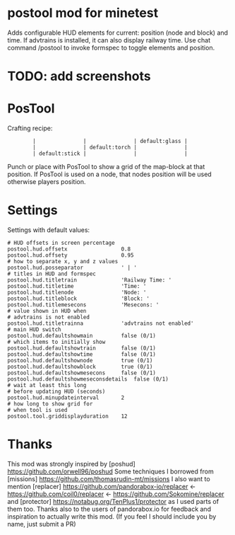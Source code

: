 
postool mod for minetest
============

Adds configurable HUD elements for current: position (node and block) and time.
If advtrains is installed, it can also display railway time.
Use chat command /postool to invoke formspec to toggle elements and position.

# TODO: add screenshots
# PosTool
Crafting recipe:
```
		|				|				| default:glass |
		|				| default:torch |				|
		| default:stick |				|				|
```
Punch or place with PosTool to show a grid of the map-block at that position.
If PosTool is used on a node, that nodes position will be used otherwise players position.

# Settings

Settings with default values:
```
# HUD offsets in screen percentage
postool.hud.offsetx					0.8
postool.hud.offsety					0.95
# how to separate x, y and z values
postool.hud.posseparator			' | '
# titles in HUD and formspec
postool.hud.titletrain				'Railway Time: '
postool.hud.titletime				'Time: '
postool.hud.titlenode				'Node: '
postool.hud.titleblock				'Block: '
postool.hud.titlemesecons			'Mesecons: '
# value shown in HUD when
# advtrains is not enabled
postool.hud.titletrainna			'advtrains not enabled'
# main HUD switch
postool.hud.defaultshowmain			false (0/1)
# which items to initially show
postool.hud.defaultshowtrain		false (0/1)
postool.hud.defaultshowtime			false (0/1)
postool.hud.defaultshownode			true (0/1)
postool.hud.defaultshowblock		true (0/1)
postool.hud.defaultshowmesecons		false (0/1)
postool.hud.defaultshowmeseconsdetails	false (0/1)
# wait at least this long
# before updating HUD (seconds)
postool.hud.minupdateinterval		2
# how long to show grid for
# when tool is used
postool.tool.griddisplayduration	12
```
# Thanks
This mod was strongly inspired by [poshud] https://github.com/orwell96/poshud
Some techniques I borrowed from [missions] https://github.com/thomasrudin-mt/missions
I also want to mention [replacer] https://github.com/pandorabox-io/replacer <- https://github.com/coil0/replacer <- https://github.com/Sokomine/replacer
and [protector] https://notabug.org/TenPlus1/protector
as I used parts of them too.
Thanks also to the users of pandorabox.io for feedback and inspiration to actually
write this mod.
(If you feel I should include you by name, just submit a PR)

